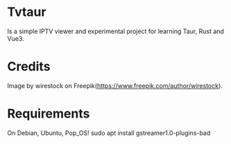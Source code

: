 # Tvtaur
Is a simple IPTV viewer and experimental project for learning Taur, Rust and Vue3.


# Credits
Image by wirestock on Freepik(https://www.freepik.com/author/wirestock).

# Requirements
On Debian, Ubuntu, Pop_OS!
sudo apt install gstreamer1.0-plugins-bad
